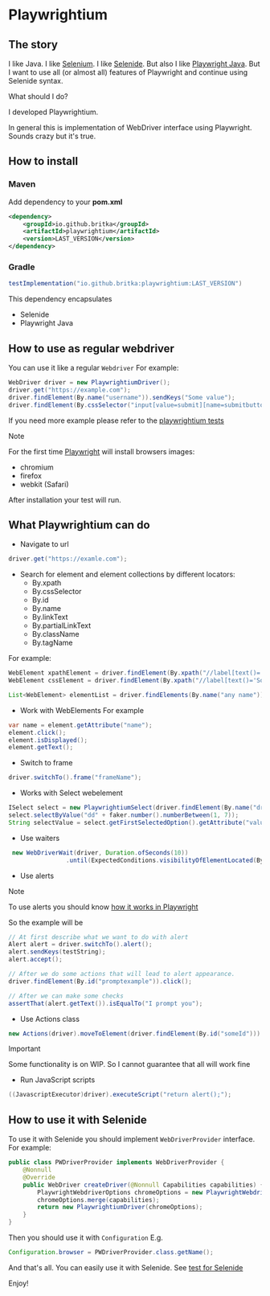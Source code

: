 # Playwrightium

## The story
I like Java. I like [Selenium](https://selenium.dev/). I like [Selenide](https://selenide.org/).
But also I like [Playwright Java](https://playwright.dev/java/). But I want to use all (or almost all) features of 
Playwright and continue using Selenide syntax.

What should I do?

I developed Playwrightium.

In general this is implementation of WebDriver interface using Playwright. Sounds crazy but it's true.

## How to install
### Maven
Add dependency to your **pom.xml**
```xml
<dependency>
    <groupId>io.github.britka</groupId>
    <artifactId>playwrightium</artifactId>
    <version>LAST_VERSION</version> 
</dependency>
```

### Gradle
```groovy
testImplementation("io.github.britka:playwrightium:LAST_VERSION")
```

This dependency encapsulates 
* Selenide
* Playwright Java

## How to use as regular webdriver
You can use it like a regular `Webdriver`
For example:
```java
WebDriver driver = new PlaywrightiumDriver();
driver.get("https://example.com");
driver.findElement(By.name("username")).sendKeys("Some value");
driver.findElement(By.cssSelector("input[value=submit][name=submitbutton]")).click();
```
If you need more example please refer to the [playwrightium tests](src/test/java/org/brit/test/playwrightium/PlaywrightiumBasicTests.java)

> [!NOTE]
> For the first time [Playwright](https://playwright.dev/java/) will install browsers images:
* chromium
* firefox
* webkit (Safari)

After installation your test will run.

## What Playwrightium can do
* Navigate to url
```java
driver.get("https://examle.com");
```
* Search for element and element collections by different locators:
    * By.xpath
    * By.cssSelector
    * By.id
    * By.name
    * By.linkText
    * By.partialLinkText
    * By.className
    * By.tagName
    
For example:
```java
WebElement xpathElement = driver.findElement(By.xpath("//label[text()='Some text']"));
WebElement cssElement = driver.findElement(By.xpath("//label[text()='Some text']"));

List<WebElement> elementList = driver.findElements(By.name("any name"));
```

* Work with WebElements
For example
```java
var name = element.getAttribute("name");
element.click();
element.isDisplayed();
element.getText();
```

* Switch to frame
```java
driver.switchTo().frame("frameName");
```

* Works with Select webelement
```java
ISelect select = new PlaywrightiumSelect(driver.findElement(By.name("dropdown"))); 
select.selectByValue("dd" + faker.number().numberBetween(1, 7));
String selectValue = select.getFirstSelectedOption().getAttribute("value");
```
* Use waiters
```java
 new WebDriverWait(driver, Duration.ofSeconds(10))
                .until(ExpectedConditions.visibilityOfElementLocated(By.xpath("//h1[contains(.,'Processed Form Details')]")));
```

* Use alerts
> [!NOTE] 
> To use alerts you should know [how it works in Playwright](https://playwright.dev/java/docs/dialogs)

So the example will be
```java
// At first describe what we want to do with alert
Alert alert = driver.switchTo().alert();
alert.sendKeys(testString);
alert.accept();

// After we do some actions that will lead to alert appearance.
driver.findElement(By.id("promptexample")).click();

// After we can make some checks
assertThat(alert.getText()).isEqualTo("I prompt you");
```
* Use Actions class
```java
new Actions(driver).moveToElement(driver.findElement(By.id("someId"))).build().perform();
```
> [!IMPORTANT] 
> Some functionality is on WIP. So I cannot guarantee that all will work fine

* Run JavaScript scripts
```java
((JavascriptExecutor)driver).executeScript("return alert();");
```

## How to use it with Selenide
To use it with Selenide you should implement `WebDriverProvider` interface.
For example:
```java
public class PWDriverProvider implements WebDriverProvider {
    @Nonnull
    @Override
    public WebDriver createDriver(@Nonnull Capabilities capabilities) {
        PlaywrightWebdriverOptions chromeOptions = new PlaywrightWebdriverOptions();
        chromeOptions.merge(capabilities);
        return new PlaywrightiumDriver(chromeOptions);
    }
}
```
Then you should use it with `Configuration`
E.g.

```java
Configuration.browser = PWDriverProvider.class.getName();
```
And that's all. You can easily use it with Selenide.
See [test for Selenide](src/test/java/org/brit/test/selenide/SelenideBasicTests.java)

Enjoy!